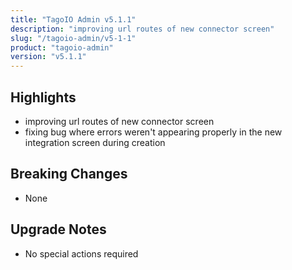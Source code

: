 ```yaml
---
title: "TagoIO Admin v5.1.1"
description: "improving url routes of new connector screen"
slug: "/tagoio-admin/v5-1-1"
product: "tagoio-admin"
version: "v5.1.1"
---
```


## Highlights

- improving url routes of new connector screen
- fixing bug where errors weren't appearing properly in the new integration screen during creation

## Breaking Changes

- None

## Upgrade Notes

- No special actions required
